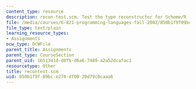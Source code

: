 ```yaml
---
content_type: resource
description: recon-test.scm. Test the type reconstructor for Scheme/R
file: /media/courses/6-821-programming-languages-fall-2002/850b1f9f09bce270df0020d79c0caaa6_recontest.scm
file_type: text/plain
learning_resource_types:
- Assignments
ocw_type: OCWFile
parent_title: Assignments
parent_type: CourseSection
parent_uid: 1651341d-d0fb-d6a6-7489-a2a52dcafac1
resourcetype: Other
title: recontest.scm
uid: 850b1f9f-09bc-e270-df00-20d79c0caaa6
---
```

